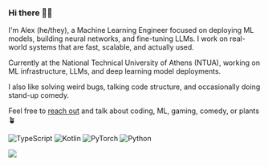 ### Hi there 🧠👋

I'm Alex (he/they), a Machine Learning Engineer focused on deploying ML models, building neural networks, and fine-tuning LLMs. I work on real-world systems that are fast, scalable, and actually used.

Currently at the National Technical University of Athens (NTUA), working on ML infrastructure, LLMs, and deep learning model deployments.

I also like solving weird bugs, talking code structure, and occasionally doing stand-up comedy.

Feel free to [reach out](mailto:alex.arvanitidis0@gmail.com?subject=[GitHub]%20Hello!) and talk about coding, ML, gaming, comedy, or plants 🪴

![TypeScript](https://shields.io/badge/TypeScript-3178C6?logo=TypeScript&logoColor=FFF&style=flat-square)
![Kotlin](https://img.shields.io/badge/Kotlin-ED8B00?style=flat-square&logo=kotlin&logoColor=white)
![PyTorch](https://img.shields.io/badge/PyTorch-EE4C2C?style=flat-square&logo=pytorch&logoColor=white)
![Python](https://img.shields.io/badge/Python-3776AB?logo=python&logoColor=ffdd54)

![](https://komarev.com/ghpvc/?username=alarv&color=ff69b4)
